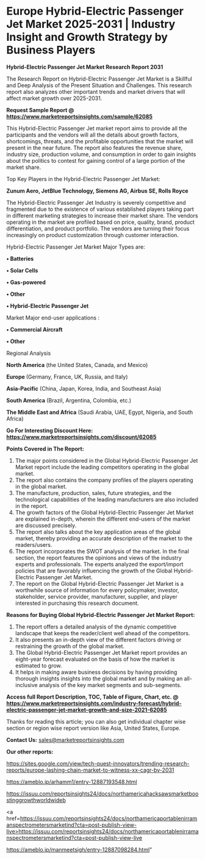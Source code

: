 # Europe Hybrid-Electric Passenger Jet Market 2025-2031 | Industry Insight and Growth Strategy by Business Players

<strong>Hybrid-Electric Passenger Jet Market Research Report 2031</strong>

The Research Report on Hybrid-Electric Passenger Jet Market is a Skillful and Deep Analysis of the Present Situation and Challenges. This research report also analyzes other important trends and market drivers that will affect market growth over 2025-2031.

<strong>Request Sample Report @ <a href=https://www.marketreportsinsights.com/sample/62085>https://www.marketreportsinsights.com/sample/62085</a></strong>

This Hybrid-Electric Passenger Jet market report aims to provide all the participants and the vendors will all the details about growth factors, shortcomings, threats, and the profitable opportunities that the market will present in the near future. The report also features the revenue share, industry size, production volume, and consumption in order to gain insights about the politics to contest for gaining control of a large portion of the market share.

Top Key Players in the Hybrid-Electric Passenger Jet Market:

<strong>Zunum Aero, JetBlue Technology, Siemens AG, Airbus SE, Rolls Royce</strong>

The Hybrid-Electric Passenger Jet Industry is severely competitive and fragmented due to the existence of various established players taking part in different marketing strategies to increase their market share. The vendors operating in the market are profiled based on price, quality, brand, product differentiation, and product portfolio. The vendors are turning their focus increasingly on product customization through customer interaction.

Hybrid-Electric Passenger Jet Market Major Types are:

<strong>• Batteries

• Solar Cells

• Gas-powered

• Other

• Hybrid-Electric Passenger Jet</strong>

Market Major end-user applications :

<strong>• Commercial Aircraft

• Other</strong>

Regional Analysis

</u><strong><b>North America</b></strong> (the United States, Canada, and Mexico)

<strong><b>Europe </b></strong>(Germany, France, UK, Russia, and Italy)

<strong><b>Asia-Pacific</b></strong> (China, Japan, Korea, India, and Southeast Asia)

<strong><b>South America</b></strong> (Brazil, Argentina, Colombia, etc.)

<strong><b>The Middle East and Africa</b></strong> (Saudi Arabia, UAE, Egypt, Nigeria, and South Africa)

<strong>Go For Interesting Discount Here: <a href=https://www.marketreportsinsights.com/discount/62085>https://www.marketreportsinsights.com/discount/62085</a></strong>

<strong>Points Covered in The Report:</strong>
<ol>
  <li>The major points considered in the Global Hybrid-Electric Passenger Jet Market report include the leading competitors operating in the global market.</li>
  <li>The report also contains the company profiles of the players operating in the global market.</li>
  <li>The manufacture, production, sales, future strategies, and the technological capabilities of the leading manufacturers are also included in the report.</li>
  <li>The growth factors of the Global Hybrid-Electric Passenger Jet Market are explained in-depth, wherein the different end-users of the market are discussed precisely.</li>
  <li>The report also talks about the key application areas of the global market, thereby providing an accurate description of the market to the readers/users.</li>
  <li>The report incorporates the SWOT analysis of the market. In the final section, the report features the opinions and views of the industry experts and professionals. The experts analyzed the export/import policies that are favorably influencing the growth of the Global Hybrid-Electric Passenger Jet Market.</li>
  <li>The report on the Global Hybrid-Electric Passenger Jet Market is a worthwhile source of information for every policymaker, investor, stakeholder, service provider, manufacturer, supplier, and player interested in purchasing this research document.</li>
</ol>
<strong>Reasons for Buying Global Hybrid-Electric Passenger Jet Market Report:</strong>

<ol>
  <li>The report offers a detailed analysis of the dynamic competitive landscape that keeps the reader/client well ahead of the competitors.</li>
  <li>It also presents an in-depth view of the different factors driving or restraining the growth of the global market.</li>
  <li>The Global Hybrid-Electric Passenger Jet Market report provides an eight-year forecast evaluated on the basis of how the market is estimated to grow.</li>
  <li>It helps in making aware business decisions by having providing thorough insights insights into the global market and by making an all-inclusive analysis of the key market segments and sub-segments.</li>
</ol>
<strong>Access full Report Description, TOC, Table of Figure, Chart, etc. @ <a href=https://www.marketreportsinsights.com/industry-forecast/hybrid-electric-passenger-jet-market-growth-and-size-2021-62085>https://www.marketreportsinsights.com/industry-forecast/hybrid-electric-passenger-jet-market-growth-and-size-2021-62085</a></strong>


Thanks for reading this article; you can also get individual chapter wise section or region wise report version like Asia, United States, Europe.

<strong>Contact Us:</strong>
sales@marketreportsinsights.com

<strong>Our other reports:</strong>

<a href=https://sites.google.com/view/tech-quest-innovators/trending-research-reports/europe-lashing-chain-market-to-witness-xx-cagr-by-2031>https://sites.google.com/view/tech-quest-innovators/trending-research-reports/europe-lashing-chain-market-to-witness-xx-cagr-by-2031</a>

<a href=https://ameblo.jp/arhamm1/entry-12887193548.html>https://ameblo.jp/arhamm1/entry-12887193548.html</a>

<a href=https://issuu.com/reportsinsights24/docs/northamericahacksawsmarketboostinggrowthworldwideb>https://issuu.com/reportsinsights24/docs/northamericahacksawsmarketboostinggrowthworldwideb</a>

<a href=https://issuu.com/reportsinsights24/docs/northamericaportablenirramanspectrometersmarketind?cta=post-publish-view-live>https://issuu.com/reportsinsights24/docs/northamericaportablenirramanspectrometersmarketind?cta=post-publish-view-live</a>

<a href=https://ameblo.jp/manmeetsigh/entry-12887098284.html>https://ameblo.jp/manmeetsigh/entry-12887098284.html</a>"
